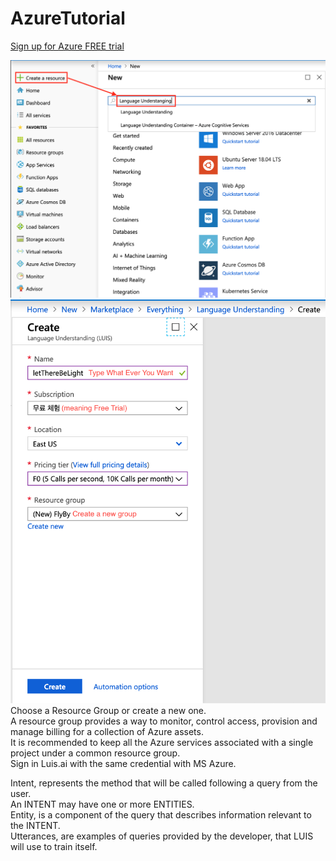 # AzureTutorial
[Sign up for Azure FREE trial](https://azure.microsoft.com/en-us/free/)

![CreateResource](/azure000.jpg)
![CreateResource](/azure001.png)
Choose a Resource Group or create a new one.<br/> 
A resource group provides a way to monitor, control access, provision and manage billing for a collection of Azure assets.<br/>
It is recommended to keep all the Azure services associated with a single project  under a common resource group.<br/>
Sign in Luis.ai with the same credential with MS Azure.<br/>


Intent, represents the method that will be called following a query from the user. <br/>
An INTENT may have one or more ENTITIES.<br/>
Entity, is a component of the query that describes information relevant to the INTENT.<br/>
Utterances, are examples of queries provided by the developer, that LUIS will use to train itself.<br/>
